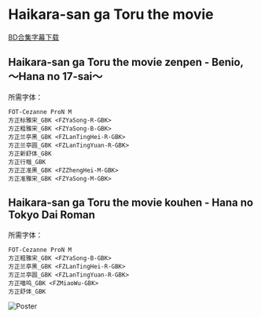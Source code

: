 # Haikara-san ga Toru the movie

[BD合集字幕下载](https://github.com/Nekomoekissaten-SUB/Nekomoekissaten-Storage/releases/download/subtitles_pkg/Haikara-san_BD_zho.7z)

## Haikara-san ga Toru the movie zenpen - Benio, ～Hana no 17-sai～

所需字体：
```
FOT-Cezanne ProN M
方正标雅宋_GBK <FZYaSong-R-GBK>
方正粗雅宋_GBK <FZYaSong-B-GBK>
方正兰亭黑_GBK <FZLanTingHei-R-GBK>
方正兰亭圆_GBK <FZLanTingYuan-R-GBK>
方正新舒体_GBK
方正行楷_GBK
方正正准黑_GBK <FZZhengHei-M-GBK>
方正准雅宋_GBK <FZYaSong-M-GBK>
```

## Haikara-san ga Toru the movie kouhen - Hana no Tokyo Dai Roman

所需字体：
```
FOT-Cezanne ProN M
方正粗雅宋_GBK <FZYaSong-B-GBK>
方正兰亭黑_GBK <FZLanTingHei-R-GBK>
方正兰亭圆_GBK <FZLanTingYuan-R-GBK>
方正喵呜_GBK <FZMiaoWu-GBK>
方正舒体_GBK
```

![Poster](http://nekomoe.pages.dev/images/others/haikara-san.jpg)